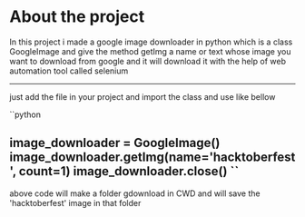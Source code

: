 # About the project
In this project i made a google image downloader in python which is a class GoogleImage and give the method getImg a name or text whose image you 
want to download from google and it will download it with the help of web automation tool called selenium 

---
just add the file in your project and import the class and use like bellow

``python

image_downloader = GoogleImage()
image_downloader.getImg(name='hacktoberfest', count=1)
image_downloader.close()
``
---
above code will make a folder gdownload in CWD and will save the 'hacktoberfest' image in that folder 
